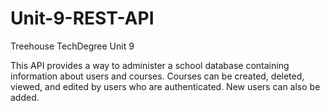 # Unit-9-REST-API
Treehouse TechDegree Unit 9

This API provides a way to administer a school database containing information about users and courses. Courses can be created, deleted, viewed, and edited by users who are authenticated. New users can also be added. 